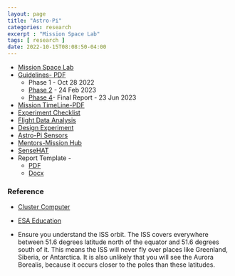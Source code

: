 ```yaml
---
layout: page
title: "Astro-Pi"
categories: research
excerpt : "Mission Space Lab"
tags: [ research ]
date: 2022-10-15T08:08:50-04:00
---
```


* [Mission Space Lab](https://astro-pi.org/mission-space-lab/)
* [Guidelines- PDF](https://astro-pi.org/media/Astro_Pi_Mission_Space_Lab_Guidelines_2022_23.pdf)
  * Phase 1 - Oct 28 2022
  * [Phase 2](https://projects.raspberrypi.org/en/projects/code-for-your-astro-pi-mission-space-lab-experiment) - 24 Feb 2023
  * [Phase 4](https://astro-pi.org/mission-space-lab/guidelines/phase-4)- Final Report - 23 Jun 2023
* [Mission TimeLine-PDF](https://astro-pi.org/media/Astro_Pi_Timeline_For_Web_2022_23_V3.pdf)
* [Experiment Checklist](https://astro-pi.org/mission-space-lab/guidelines/experiment-checklist)
* [Flight Data Analysis](https://projects.raspberrypi.org/en/projects/astro-pi-flight-data-analysis)
* [Design Experiment](https://projects.raspberrypi.org/en/projects/experiment-design/0)
* [Astro-Pi Sensors](https://astro-pi.org/about/the-sensors/)
* [Mentors-Mission Hub](https://missions.astro-pi.org/)
* [SenseHAT](https://projects.raspberrypi.org/en/projects/getting-started-with-the-sense-hat)
* Report Template - 
  * [PDF](https://astro-pi.org/media/Astro_Pi_Mission_Space_Lab_Phase_4_Final_Report_Template_2021_22.pdf) 
  * [Docx](https://astro-pi.org/media/Astro_Pi_Mission_Space_Lab_Phase_4_Final_Report_Template_2021_22.docx)

### Reference
* [Cluster Computer](https://www.raspberrypi.com/tutorials/cluster-raspberry-pi-tutorial/)
* [ESA Education](https://www.esa.int/Education)

* Ensure you understand the ISS orbit. The ISS covers everywhere between 51.6
  degrees latitude north of the equator and 51.6 degrees south of it. This means
  the ISS will never fly over places like Greenland, Siberia, or Antarctica. It is also
  unlikely that you will see the Aurora Borealis, because it occurs closer to the
  poles than these latitudes.